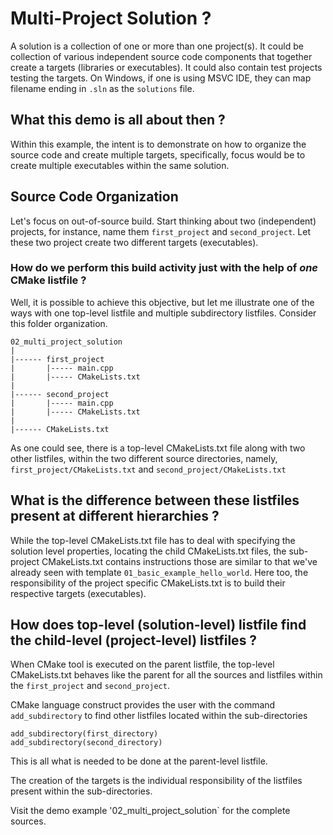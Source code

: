 # Multi-Project Solution ?

A solution is a collection of one or more than one project(s).  It could be collection of various independent source code components that together create a targets (libraries or executables).  It could also contain test projects testing the targets.  On Windows, if one is using MSVC IDE, they can map filename ending in `.sln` as the `solutions` file.


## What this demo is all about then ?

Within this example, the intent is to demonstrate on how to organize the source code and create multiple targets, specifically, focus would be to create multiple executables within the same solution.


## Source Code Organization

Let's focus on out-of-source build.  Start thinking about two (independent) projects, for instance, name them `first_project` and `second_project`.  Let these two project create two different targets (executables).

### How do we perform this build activity just with the help of *one* CMake listfile ?

Well, it is possible to achieve this objective, but let me illustrate one of the ways with one top-level listfile and multiple subdirectory listfiles.  Consider this folder organization.

~~~
02_multi_project_solution
|
|------ first_project
|       |----- main.cpp
|       |----- CMakeLists.txt
|
|------ second_project
|       |----- main.cpp
|       |----- CMakeLists.txt
|
|------ CMakeLists.txt
~~~

As one could see, there is a top-level CMakeLists.txt file along with two other listfiles, within the two different source directories, namely, `first_project/CMakeLists.txt` and `second_project/CMakeLists.txt`


## What is the difference between these listfiles present at different hierarchies ?

While the top-level CMakeLists.txt file has to deal with specifying the solution level properties, locating the child CMakeLists.txt files, the sub-project CMakeLists.txt contains instructions those are similar to that we've already seen with template `01_basic_example_hello_world`.  Here too, the responsibility of the project specific CMakeLists.txt is to build their respective targets (executables).


## How does top-level (solution-level) listfile find the child-level (project-level) listfiles ?

When CMake tool is executed on the parent listfile, the top-level CMakeLists.txt behaves like the parent for all the sources and listfiles within the `first_project` and `second_project`.

CMake language construct provides the user with the command `add_subdirectory` to find other listfiles located within the sub-directories

~~~
add_subdirectory(first_directory)
add_subdirectory(second_directory)
~~~

This is all what is needed to be done at the parent-level listfile.

The creation of the targets is the individual responsibility of the listfiles present within the sub-directories.

Visit the demo example '02_multi_project_solution` for the complete sources.